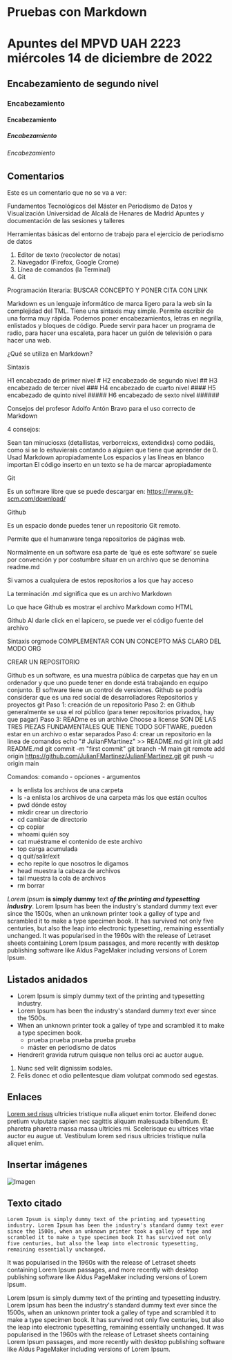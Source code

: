 # Pruebas con Markdown

# Apuntes del MPVD UAH 2223 miércoles 14 de diciembre de 2022
## Encabezamiento de segundo nivel
### Encabezamiento 
#### Encabezamiento 
##### Encabezamiento 
###### Encabezamiento 

## Comentarios
<!--
     __        __                      _     _      _
     \ \      / /__    __ _ _ __ ___  | |__ (_)_ __(_)_ __   __ _
      \ \ /\ / / _ \  / _` | '__/ _ \ | '_ \| | '__| | '_ \ / _` |
       \ V  V /  __/ | (_| | | |  __/ | | | | | |  | | | | | (_| |
        \_/\_/ \___|  \__,_|_|  \___| |_| |_|_|_|  |_|_| |_|\__, |
                                                            |___/
    Ever thought about joining us?
    https://workforus.theguardian.com/careers/product-engineering/
     --->
Este es un comentario que no se va a ver:

Fundamentos Tecnológicos del Máster en Periodismo de Datos y Visualización
Universidad de Alcalá de Henares de Madrid
Apuntes y documentación de las sesiones y talleres

Herramientas básicas del entorno de trabajo para el ejercicio de periodismo de datos 
 
1)	Editor de texto (recolector de notas) 
2)	Navegador (Firefox, Google Crome)
3)	Línea de comandos (la Terminal)
4)	Git

Programación literaria: BUSCAR CONCEPTO Y PONER CITA CON LINK

Markdown es un lenguaje informático de marca ligero para la web sin la complejidad del TML. 
Tiene una sintaxis muy simple. 
Permite escribir de una forma muy rápida. 
Podemos poner encabezamientos, letras en negrilla, enlistados y bloques de código. 
Puede servir para hacer un programa de radio, para hacer una escaleta, para hacer un guión de televisión o para hacer una web.

¿Qué se utiliza en Markdown? 

Sintaxis

H1 encabezado de primer nivel #
H2 encabezado de segundo nivel ##
H3 encabezado de tercer nivel ### 
H4 encabezado de cuarto nivel ####
H5 encabezado de quinto nivel #####
H6 encabezado de sexto nivel ######

Consejos del profesor Adolfo Antón Bravo para el uso correcto de Markdown 

4 consejos:

Sean tan minuciosxs (detallistas, verborreicxs, extendidxs) como podáis, como si se lo estuvierais contando a alguien que tiene que aprender de 0.
Usad Markdown apropiadamente
Los espacios y las líneas en blanco importan
El código inserto en un texto se ha de marcar apropiadamente

Git

Es un software libre que se puede descargar en: https://www.git-scm.com/download/

Github

Es un espacio donde puedes tener un repositorio Git remoto.

Permite que el humanware tenga repositorios de páginas web.

Normalmente en un software esa parte de ‘qué es este software’ se suele por convención y por costumbre situar en un archivo que se denomina readme.md

Si vamos a cualquiera de estos repositorios a los que hay acceso

La terminación .md significa que es un archivo Markdown

Lo que hace Github es mostrar el archivo Markdown como HTML 

Github
Al darle click en el lapicero, se puede ver el código fuente del archivo

Sintaxis orgmode COMPLEMENTAR CON UN CONCEPTO MÁS CLARO DEL MODO ORG

CREAR UN REPOSITORIO

Github es un software, es una muestra pública de carpetas que hay en un ordenador y que uno puede tener en donde está trabajando en equipo conjunto. El software tiene un control de versiones. 
Github se podría considerar que es una red social de desarrolladores 
Repositorios y proyectos git
Paso 1: creación de un repositorio
Paso 2: en Github generalmente se usa el rol público (para tener repositorios privados, hay que pagar)
Paso 3: READme es un archivo 
Choose a license 
SON DE LAS TRES PIEZAS FUNDAMENTALES QUE TIENE TODO SOFTWARE, pueden estar en un archivo o estar separados 
Paso 4: crear un repositorio en la linea de comandos
echo "# JulianFMartinez" >> README.md
	git init
	git add README.md
	git commit -m "first commit"
	git branch -M main
	git remote add origin https://github.com/JulianFMartinez/JulianFMartinez.git
	git push -u origin main

Comandos:
comando - opciones - argumentos

- ls 		enlista los archivos de una carpeta
- ls -a		enlista los archivos de una carpeta más los que están ocultos
- pwd 		dónde estoy
- mkdir 	crear un directorio
- cd 		cambiar de directorio
- cp		copiar
- whoami	quién soy
- cat		muéstrame el contenido de este archivo
- top 		carga acumulada
- q		quit/salir/exit
- echo 		repite lo que nosotros le digamos
- head		muestra la cabeza de archivos
- tail		muestra la cola de archivos
- rm		borrar




*Lorem Ipsum* **is simply dummy** text ***of the printing and typesetting industry***. Lorem Ipsum has been the industry's standard dummy text ever since the 1500s, when an unknown printer took a galley of type and scrambled it to make a type specimen book. It has survived not only five centuries, but also the leap into electronic typesetting, remaining essentially unchanged. It was popularised in the 1960s with the release of Letraset sheets containing Lorem Ipsum passages, and more recently with desktop publishing software like Aldus PageMaker including versions of Lorem Ipsum.

## Listados anidados
- Lorem Ipsum is simply dummy text of the printing and typesetting industry. 
- Lorem Ipsum has been the industry's standard dummy text ever since the 1500s.
- When an unknown printer took a galley of type and scrambled it to make a type specimen book. 
  - prueba prueba prueba prueba prueba
  - máster en periodismo de datos
-  Hendrerit gravida rutrum quisque non tellus orci ac auctor augue.
  1.  Nunc sed velit dignissim sodales.
  2.  Felis donec et odio pellentesque diam volutpat commodo sed egestas.

## Enlaces
[Lorem sed risus](https://mpvd.es) ultricies tristique nulla aliquet enim tortor. Eleifend donec pretium vulputate sapien nec sagittis aliquam malesuada bibendum. Et pharetra pharetra massa massa ultricies mi. Scelerisque eu ultrices vitae auctor eu augue ut. Vestibulum lorem sed risus ultricies tristique nulla aliquet enim.

## Insertar imágenes
![Imagen](https://www.gnu.org/savannah-checkouts/gnu/emacs/images/emacs.png "Logo prueba")

## Texto citado

`Lorem Ipsum is simply dummy text of the printing and typesetting industry. Lorem Ipsum has been the industry's standard dummy text ever since the 1500s, when an unknown printer took a galley of type and scrambled it to make a type specimen book It has survived not only five centuries, but also the leap into electronic typesetting, remaining essentially unchanged.` 

It was popularised in the 1960s with the release of Letraset sheets containing Lorem Ipsum passages, and more recently with desktop publishing software like Aldus PageMaker including versions of Lorem Ipsum.

Lorem Ipsum is simply dummy text of the printing and typesetting industry. Lorem Ipsum has been the industry's standard dummy text ever since the 1500s, when an unknown printer took a galley of type and scrambled it to make a type specimen book. It has survived not only five centuries, but also the leap into electronic typesetting, remaining essentially unchanged. It was popularised in the 1960s with the release of Letraset sheets containing Lorem Ipsum passages, and more recently with desktop publishing software like Aldus PageMaker including versions of Lorem Ipsum.
